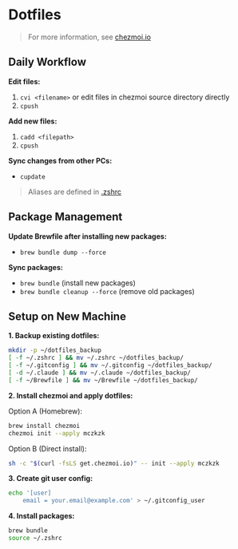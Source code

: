 # Dotfiles

> For more information, see [chezmoi.io](https://www.chezmoi.io/)

## Daily Workflow

**Edit files:**
1. `cvi <filename>` or edit files in chezmoi source directory directly
2. `cpush`

**Add new files:**
1. `cadd <filepath>`
2. `cpush`

**Sync changes from other PCs:**
- `cupdate`

> Aliases are defined in [.zshrc](dot_zshrc)

## Package Management

**Update Brewfile after installing new packages:**
- `brew bundle dump --force`

**Sync packages:**
- `brew bundle` (install new packages)
- `brew bundle cleanup --force` (remove old packages)

## Setup on New Machine

**1. Backup existing dotfiles:**
```bash
mkdir -p ~/dotfiles_backup
[ -f ~/.zshrc ] && mv ~/.zshrc ~/dotfiles_backup/
[ -f ~/.gitconfig ] && mv ~/.gitconfig ~/dotfiles_backup/
[ -d ~/.claude ] && mv ~/.claude ~/dotfiles_backup/
[ -f ~/Brewfile ] && mv ~/Brewfile ~/dotfiles_backup/
```

**2. Install chezmoi and apply dotfiles:**

Option A (Homebrew):
```bash
brew install chezmoi
chezmoi init --apply mczkzk
```

Option B (Direct install):
```bash
sh -c "$(curl -fsLS get.chezmoi.io)" -- init --apply mczkzk
```

**3. Create git user config:**
```bash
echo '[user]
	email = your.email@example.com' > ~/.gitconfig_user
```

**4. Install packages:**
```bash
brew bundle
source ~/.zshrc
```